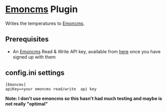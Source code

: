 # [Emoncms](https://emoncms.org) Plugin

Writes the temperatures to [Emoncms](https://emoncms.org).

## Prerequisites
* An [Emoncms](https://emoncms.org) Read & Write API key, available from [here](https://emoncms.org/site/api#input) once you have signed up with them

## config.ini settings
```
[Emoncms]
apiKey=<your emoncms read/write  api key
```

**Note: I don't use emoncms so this hasn't had much testing and maybe is not really "optimal"**